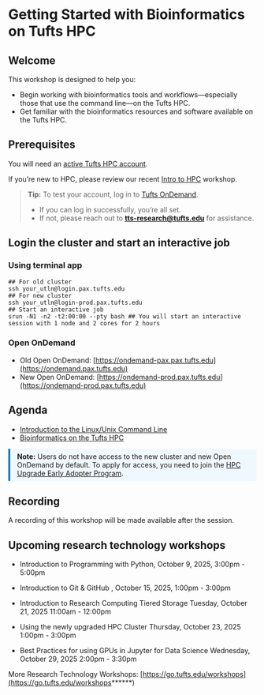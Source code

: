 # Getting Started with Bioinformatics on Tufts HPC

## Welcome

This workshop is designed to help you:

- Begin working with bioinformatics tools and workflows—especially those that use the command line—on the Tufts HPC.
- Get familiar with the bioinformatics resources and software available on the Tufts HPC.

## Prerequisites

You will need an [active Tufts HPC account](https://it.tufts.edu/high-performance-computing).

If you’re new to HPC, please review our recent [Intro to HPC](https://tufts.zoom.us/rec/play/O1Zm1daWzJdvy2yciGGUwTZCSa1cUyu4wr89gk52-EYE99jr2iWnqgok3RC6QRMPGAvnH85pRvGgVfd8.SJyARyf_p10iqYqH?eagerLoadZvaPages=sidemenu.billing.plan_management&accessLevel=meeting&canPlayFromShare=true&from=share_recording_detail&startTime=1758646989000&componentName=rec-play&originRequestUrl=https%3A%2F%2Ftufts.zoom.us%2Frec%2Fshare%2FwmG-yY1txV5PNtlN4Wp6n8cM6fyXcPNx5uly4gi61V3tIH0RJ6Plqsxrz2fK4AzQ.7q1T6Xpaxe4kfKnd%3FstartTime%3D1758646989000) workshop.

> **Tip:** To test your account, log in to [Tufts OnDemand](https://ondemand.pax.tufts.edu).
>
> - If you can log in successfully, you’re all set.
> - If not, please reach out to **tts-research@tufts.edu** for assistance.

## Login the cluster and start an interactive job

### Using terminal app

```
## For old cluster
ssh your_utln@login.pax.tufts.edu
## For new cluster
ssh your_utln@login-prod.pax.tufts.edu
## Start an interactive job
srun -N1 -n2 -t2:00:00 --pty bash ## You will start an interactive session with 1 node and 2 cores for 2 hours
```

### Open OnDemand

- Old Open OnDemand: [https://ondemand-pax.pax.tufts.edu](https://ondemand.pax.tufts.edu)
- New Open OnDemand: [https://ondemand-prod.pax.tufts.edu](https://ondemand-prod.pax.tufts.edu)

## Agenda

- [Introduction to the Linux/Unix Command Line](tutorials/01-linux.md)
- [Bioinformatics on the Tufts HPC](tutorials/02-bioinfo.md)

<div style="border-left: 4px solid #007acc; padding: 0.5em 1em; background: #f0f8ff;">
<strong>Note:</strong> Users do not have access to the new cluster and new Open OnDemand by default.  
To apply for access, you need to join the <a href="https://tufts.qualtrics.com/jfe/form/SV_08IS0n1YSTR6KRU" target="_blank">HPC Upgrade Early Adopter Program</a>.
</div>

## Recording

A recording of this workshop will be made available after the session.

## Upcoming research technology workshops

- Introduction to Programming with Python, October 9, 2025, 3:00pm - 5:00pm

- Introduction to Git & GitHub , October 15, 2025, 1:00pm - 3:00pm

- Introduction to Research Computing Tiered Storage Tuesday, October 21, 2025 11:00am - 12:00pm

- Using the newly upgraded HPC Cluster Thursday, October 23, 2025 1:00pm - 3:00pm

- Best Practices for using GPUs in Jupyter for Data Science Wednesday, October 29, 2025 2:00pm - 3:30pm

More Research Technology Workshops: [https://go.tufts.edu/workshops](https://go.tufts.edu/workshops******)
